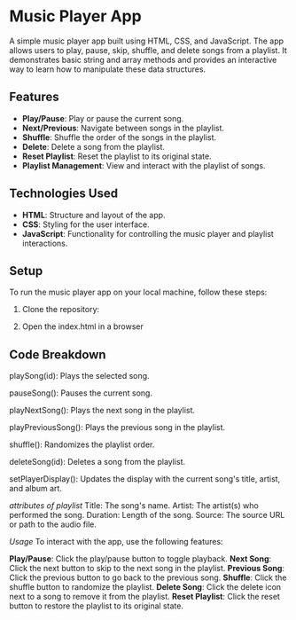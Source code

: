 # Music Player App

A simple music player app built using HTML, CSS, and JavaScript. The app allows users to play, pause, skip, shuffle, and delete songs from a playlist. It demonstrates basic string and array methods and provides an interactive way to learn how to manipulate these data structures.

## Features

- **Play/Pause**: Play or pause the current song.
- **Next/Previous**: Navigate between songs in the playlist.
- **Shuffle**: Shuffle the order of the songs in the playlist.
- **Delete**: Delete a song from the playlist.
- **Reset Playlist**: Reset the playlist to its original state.
- **Playlist Management**: View and interact with the playlist of songs.

## Technologies Used

- **HTML**: Structure and layout of the app.
- **CSS**: Styling for the user interface.
- **JavaScript**: Functionality for controlling the music player and playlist interactions.

## Setup

To run the music player app on your local machine, follow these steps:

1. Clone the repository:

2. Open the index.html in a browser

## Code Breakdown


playSong(id):           Plays the selected song.

pauseSong():            Pauses the current song.

playNextSong():         Plays the next song in the playlist.

playPreviousSong():     Plays the previous song in the playlist.

shuffle():              Randomizes the playlist order.

deleteSong(id):         Deletes a song from the playlist.

setPlayerDisplay():     Updates the display with the current song's title, artist, and album art.


*attributes of playlist*
Title:  The song's name.
Artist: The artist(s) who performed the song.
Duration: Length of the song.
Source: The source URL or path to the audio file.


*Usage*
To interact with the app, use the following features:

**Play/Pause**: Click the play/pause button to toggle playback.
**Next Song**: Click the next button to skip to the next song in the playlist.
**Previous Song**: Click the previous button to go back to the previous song.
**Shuffle**: Click the shuffle button to randomize the playlist.
**Delete Song**: Click the delete icon next to a song to remove it from the playlist.
**Reset Playlist**: Click the reset button to restore the playlist to its original state.
